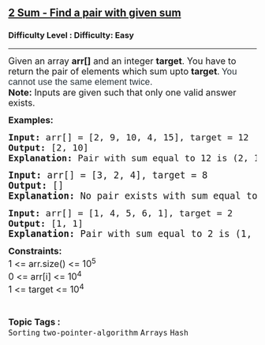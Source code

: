 <h2><a href="https://www.geeksforgeeks.org/problems/2-sum-find-a-pair-with-given-sum/1?page=2&category=Arrays,Strings&difficulty=Basic,Easy&status=unsolved&sortBy=latest">2 Sum - Find a pair with given sum</a></h2><h3>Difficulty Level : Difficulty: Easy</h3><hr><div class="problems_problem_content__Xm_eO"><p><span style="font-size: 18px;">Given an array&nbsp;<strong>arr[]</strong>&nbsp;and an integer&nbsp;<strong>target</strong>.&nbsp;</span><span style="font-size: 18px;">You have to return the pair of elements which sum upto <strong>target</strong>.<strong> </strong></span><span style="box-sizing: border-box; margin: 0px; padding: 0px; border: 0px; font-size: 18px; vertical-align: baseline; color: #273239; font-family: Nunito, sans-serif; letter-spacing: 0.162px; background-color: #ffffff;">You cannot use the same element&nbsp;</span><span style="box-sizing: border-box; margin: 0px; padding: 0px; border: 0px; font-size: 18px; vertical-align: baseline; color: #273239; font-family: Nunito, sans-serif; letter-spacing: 0.162px; background-color: #ffffff;"><span style="box-sizing: border-box; margin: 0px; padding: 0px; border: 0px; vertical-align: baseline;">twice</span></span><span style="box-sizing: border-box; margin: 0px; padding: 0px; border: 0px; font-size: 18px; vertical-align: baseline; color: #273239; font-family: Nunito, sans-serif; letter-spacing: 0.162px; background-color: #ffffff;">.<br></span><span style="font-size: 18px;"><strong>Note:</strong> Inputs are given such that only one valid answer exists.</span></p>
<p><strong style="font-size: 18px;">Examples:</strong></p>
<pre><span style="font-size: 18px;"><strong>Input: </strong></span><span style="font-size: 18px;">arr[] = [2, 9, 10, 4, 15], target = 12</span><span style="font-size: 18px;">
<strong>Output: </strong>[2, 10]<strong>
Explanation: </strong></span><span style="font-size: 18px;">Pair with sum equal to 12 is (2, 10).</span></pre>
<pre><span style="font-size: 14pt;"><strong>Input: </strong>arr[] = [3, 2, 4], target = 8
<strong>Output: </strong>[]<strong>
Explanation: </strong></span><span style="font-size: 18.6667px;">No pair exists with sum equal to 8.</span></pre>
<pre><span style="font-size: 18px;"><strong>Input: </strong>arr[] = [1, 4, 5, 6, 1],</span><span style="font-size: 18px;"> target = 2</span><span style="font-size: 18px;">
<strong>Output: </strong>[1, 1]</span><span style="font-size: 14pt;"><strong>
Explanation: </strong></span><span style="font-size: 18.6667px;">Pair with sum equal to 2 is (1, 1).</span></pre>
<p><span style="font-size: 18px;"><strong>Constraints:<br></strong>1 &lt;= arr.size() &lt;= 10<sup>5</sup><strong><br></strong></span><span style="font-size: 18px;">0 &lt;= arr[i]&nbsp;</span><span style="font-size: 18px;">&lt;= 10<sup>4</sup></span><span style="font-size: 18px;"><br></span><span style="font-size: 18px;">1 &lt;= target &lt;= 10<sup>4</sup></span></p></div><br><p><span style=font-size:18px><strong>Topic Tags : </strong><br><code>Sorting</code>&nbsp;<code>two-pointer-algorithm</code>&nbsp;<code>Arrays</code>&nbsp;<code>Hash</code>&nbsp;